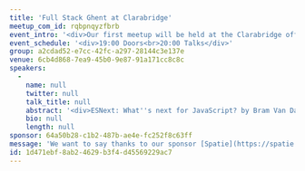 ```yaml
---
title: 'Full Stack Ghent at Clarabridge'
meetup_com_id: rqbpnqyzfbrb
event_intro: '<div>Our first meetup will be held at the Clarabridge offices, who are so kind to open up their offices for us. We have a very cool talk lined up for you: Bram Van Damme, who runs the popular https://bram.us blog, will share what new features are considered for JavaScript.<br><br>You can come hungry. Clarabridge will provide some sandwiches and drinks.<br><br>The venue is easily reached with Tram 1 and 4. Coming by bike? Great! You can use bike parking of Clarabridge, which can be reached via Tichelrei. Google Maps shows the entrance: https://www.google.com/maps/@51.060034,3.7231195,3a,26.6y,101.31h,91.11t/data=!3m6!1e1!3m4!1sqJMne_HTBEb4bDvz8BWuNQ!2e0!7i13312!8i6656<br>If you''re coming by car we recommend you to park at the paid parking lot at Vrijdagsmarkt. It''ll take a 7 minute walk to the venue from there.</div>'
event_schedule: '<div>19:00 Doors<br>20:00 Talks</div>'
group: a2cdad52-e7cc-42fc-a297-28144c3e137e
venue: 6cb4d868-7ea9-45b0-9e87-91a171cc8c8c
speakers:
  -
    name: null
    twitter: null
    talk_title: null
    abstract: '<div>ESNext: What''s next for JavaScript? by Bram Van Damme<br><br>With the yearly ECMAScript releases (ES2015..ES2018) of a lot of things have changed in JavaScript-land. This talk takes a look at a few of the upcoming ECMAScript features, which (hopefully) will become part of the ECMAScript Language Specification in the near future.<br><br>Speaker: Bram Van Damme, nicknamed Bramus, is a 35 year old geezer who lives in Vinkt (Belgium) together with his son Finn and his daughter Tila.<br><br>With his company 3RDS he works as a freelance creative coder, tackling both the frontend and the backend. His current focus is on JavaScript, React and React Native. Before launching 3RDS, Bramus worked at several web agencies in various frontend en backend roles. For seven years he also was a Lecturer Web at a technical university in Belgium.<br><br>Length: 60min</div>'
    bio: null
    length: null
sponsor: 64a50b28-c1b2-487b-ae4e-fc252f8c63ff
message: 'We want to say thanks to our sponsor [Spatie](https://spatie.be/). Be sure to take a look at [all the open source PHP and Laravel packages](https://spatie.be/open-source/packages) they have created.'
id: 1d471ebf-8ab2-4629-b3f4-d45569229ac7
---
```

